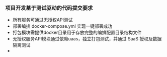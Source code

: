 ### 项目开发基于测试驱动的代码提交要求

- 所有服务可通过无授权API测试
- 部署编排 docker-compose.yml 实现一键部署成功 
- 打包模块需提供docker目录用于存放完整的编排配置目录结构文件
- 无授权服务API模块通过依赖uaas，独立打包测试，并通过 SaaS 授权及数据隔离测试
- 
